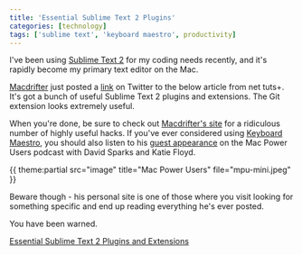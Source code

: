 ```yaml
---
title: 'Essential Sublime Text 2 Plugins'
categories: [technology]
tags: ['sublime text', 'keyboard maestro', productivity]
---
```

I've been using [Sublime Text 2][2] for my coding needs recently, and it's rapidly become my primary text editor on the Mac.

   [2]: http://www.sublimetext.com/

[Macdrifter][3] just posted a [link][4] on Twitter to the below article from net tuts+. It's got a bunch of useful Sublime Text 2 plugins and extensions. The Git extension looks extremely useful.

   [3]: http://twitter.com/macdrifter
   [4]: http://twitter.com/macdrifter/status/173554673284939776

When you're done, be sure to check out [Macdrifter's site][5] for a ridiculous number of highly useful hacks. If you've ever considered using [Keyboard Maestro][6], you should also listen to his [guest appearance][7] on the Mac Power Users podcast with David Sparks and Katie Floyd.

   [5]: http://macdrifter.com
   [6]: http://www.keyboardmaestro.com/main/
   [7]: http://5by5.tv/mpu/64

{{ theme:partial src="image" title="Mac Power Users" file="mpu-mini.jpeg" }}

Beware though - his personal site is one of those where you visit looking for something specific and end up reading everything he's ever posted.

You have been warned.

[Essential Sublime Text 2 Plugins and Extensions][10]

   [10]: http://net.tutsplus.com/tutorials/tools-and-tips/essential-sublime-text-2-plugins-and-extensions/

